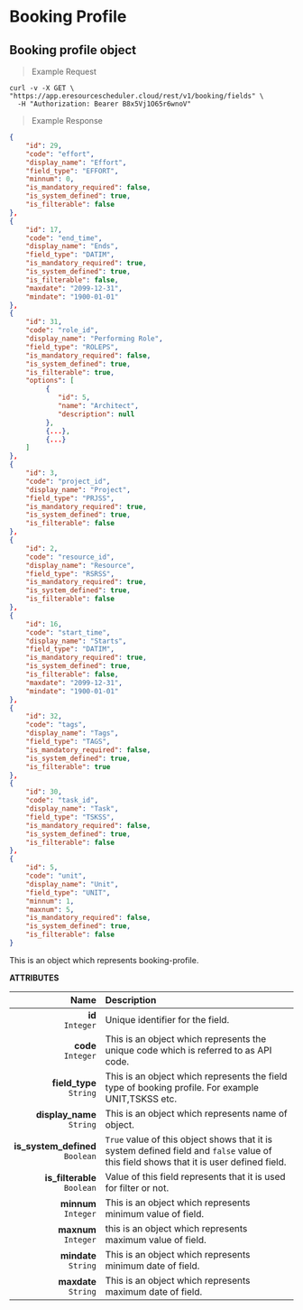 
# Booking Profile

## Booking profile object

> Example Request

```shell
curl -v -X GET \
"https://app.eresourcescheduler.cloud/rest/v1/booking/fields" \
  -H "Authorization: Bearer B8x5Vj1O65r6wnoV"
```
> Example Response 
 
```json
{
    "id": 29,
    "code": "effort",
    "display_name": "Effort",
    "field_type": "EFFORT",
    "minnum": 0,
    "is_mandatory_required": false,
    "is_system_defined": true,
    "is_filterable": false
},
{
    "id": 17,
    "code": "end_time",
    "display_name": "Ends",
    "field_type": "DATIM",
    "is_mandatory_required": true,
    "is_system_defined": true,
    "is_filterable": false,
    "maxdate": "2099-12-31",
    "mindate": "1900-01-01"
},
{
    "id": 31,
    "code": "role_id",
    "display_name": "Performing Role",
    "field_type": "ROLEPS",
    "is_mandatory_required": false,
    "is_system_defined": true,
    "is_filterable": true,
    "options": [
         {
            "id": 5,
            "name": "Architect",
            "description": null
         },
         {...},
         {...}
    ]
},
{
    "id": 3,
    "code": "project_id",
    "display_name": "Project",
    "field_type": "PRJSS",
    "is_mandatory_required": true,
    "is_system_defined": true,
    "is_filterable": false
},
{
    "id": 2,
    "code": "resource_id",
    "display_name": "Resource",
    "field_type": "RSRSS",
    "is_mandatory_required": true,
    "is_system_defined": true,
    "is_filterable": false
},
{
    "id": 16,
    "code": "start_time",
    "display_name": "Starts",
    "field_type": "DATIM",
    "is_mandatory_required": true,
    "is_system_defined": true,
    "is_filterable": false,
    "maxdate": "2099-12-31",
    "mindate": "1900-01-01"
},
{
    "id": 32,
    "code": "tags",
    "display_name": "Tags",
    "field_type": "TAGS",
    "is_mandatory_required": false,
    "is_system_defined": true,
    "is_filterable": true
},
{
    "id": 30,
    "code": "task_id",
    "display_name": "Task",
    "field_type": "TSKSS",
    "is_mandatory_required": false,
    "is_system_defined": true,
    "is_filterable": false
},
{
    "id": 5,
    "code": "unit",
    "display_name": "Unit",
    "field_type": "UNIT",
    "minnum": 1,
    "maxnum": 5,
    "is_mandatory_required": false,
    "is_system_defined": true,
    "is_filterable": false
}

```

This is an object which represents booking-profile.

<span class="optional"><b>ATTRIBUTES</b></span>

Name | Description
| ---:  |  :----   |
**id**  <br><span class="optional">`Integer`</span> | Unique identifier for the field.
**code**  <br><span class="optional">`Integer`</span> | This is an object which represents the unique code which is referred to as API code.
**field_type** <br><span class="optional">`String`</span> |  This is an object which represents the field type of booking profile. For example UNIT,TSKSS etc.
**display_name**<br><span class="optional">`String`</span> | This is an object which represents name of object.
**is_system_defined**<br><span class="optional">`Boolean`</span> | `True` value of this object shows that it is system defined field and `false` value of this field shows that it is user defined field.
**is_filterable** <br> <span class ="optional">`Boolean`</span> |Value of this field represents that it is used for filter or not. |
**minnum** <br> <span class ="optional">`Integer`</span> | This is an object which represents minimum value of field.|
**maxnum** <br> <span class ="optional">`Integer`</span> | this is an object which represents maximum value of field.|
**mindate** <br> <span class ="optional">`String`</span> |This is an object which represents minimum date of field. |
**maxdate** <br> <span class = "optional">`String`</span> |This is an object which represents maximum date of field. |


